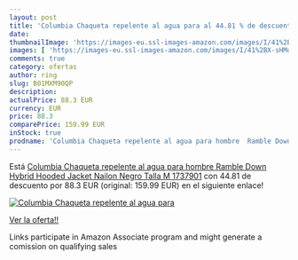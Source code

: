 ```yaml
---
layout: post
title: 'Columbia Chaqueta repelente al agua para al 44.81 % de descuento'
date: 
thumbnailImage: 'https://images-eu.ssl-images-amazon.com/images/I/41%2BX-sHMqdL._SL200_.jpg'
images: [ 'https://images-eu.ssl-images-amazon.com/images/I/41%2BX-sHMqdL._SL200_.jpg' ]
comments: true
category: ofertas
author: ring
slug: B01MXM90QP
description:
actualPrice: 88.3 EUR
currency: EUR
price: 88.3
comparePrice: 159.99 EUR
inStock: true
prodname: 'Columbia Chaqueta repelente al agua para hombre  Ramble Down Hybrid Hooded Jacket  Nailon  Negro  Talla M  1737901'
---
```


Está [Columbia Chaqueta repelente al agua para hombre  Ramble Down Hybrid Hooded Jacket  Nailon  Negro  Talla M  1737901](https://www.amazon.es/dp/B01MXM90QP/?tag=tolees-21) con 44.81 de descuento por 88.3 EUR (original: 159.99 EUR) en el siguiente enlace!

[![Columbia Chaqueta repelente al agua para](https://images-eu.ssl-images-amazon.com/images/I/41%2BX-sHMqdL._SL200_.jpg)](https://www.amazon.es/dp/B01MXM90QP/?tag=tolees-21)

[Ver la oferta!!](https://www.amazon.es/dp/B01MXM90QP/?tag=tolees-21)

Links participate in Amazon Associate program and might generate a comission on qualifying sales


